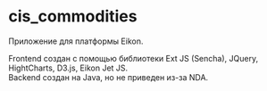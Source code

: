 # cis_commodities
Приложение для платформы Eikon.

Frontend создан с помощью библиотеки Ext JS (Sencha), JQuery, HightCharts, D3.js, Eikon Jet JS.
<br>
Backend создан на Java, но не приведен из-за NDA.
